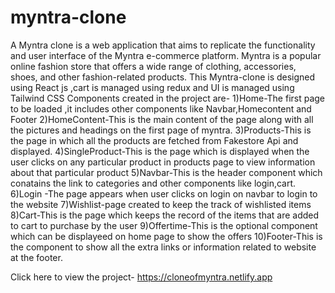 # myntra-clone
A Myntra clone is a web application that aims to replicate the functionality and user interface of the Myntra e-commerce platform. Myntra is a popular online fashion store that offers a wide range of clothing, accessories, shoes, and other fashion-related products.
This Myntra-clone is designed using React js ,cart is managed using redux and UI is managed using Tailwind CSS
Components created in the project are-
1)Home-The first page to be loaded ,it includes other components like Navbar,Homecontent and Footer
2)HomeContent-This is the main content of the page along with all the pictures and headings on the first page of myntra.
3)Products-This is the page in which all the products are fetched from Fakestore Api and displayed.
4)SingleProduct-This is the page which is displayed when the user clicks on any particular product in products page to view 
information about that particular product
5)Navbar-This is the header component which conatains the link to categories and other components like login,cart.
6)Login -The page appears when user clicks on login on navbar to login to the website
7)Wishlist-page created to keep the track of wishlisted items 
8)Cart-This is the page which keeps the record of the items that are added to cart to purchase by the user
9)Offertime-This is the optional component which can be displayeed on home page to show the offers
10)Footer-This is the component to show all the extra links or information related to website at the footer.

Click here to view the project- https://cloneofmyntra.netlify.app
